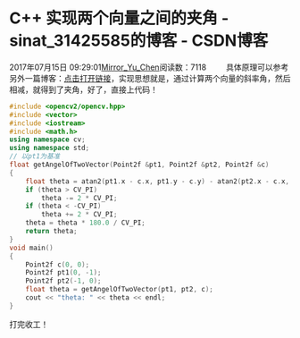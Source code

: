 # C++ 实现两个向量之间的夹角 - sinat_31425585的博客 - CSDN博客
2017年07月15日 09:29:01[Mirror_Yu_Chen](https://me.csdn.net/sinat_31425585)阅读数：7118
        具体原理可以参考另外一篇博客：[点击打开链接](http://blog.csdn.net/csxiaoshui/article/details/73498340)，实现思想就是，通过计算两个向量的斜率角，然后相减，就得到了夹角，好了，直接上代码！
```cpp
#include <opencv2/opencv.hpp>
#include <vector>
#include <iostream>
#include <math.h>
using namespace cv;
using namespace std;
// 以pt1为基准
float getAngelOfTwoVector(Point2f &pt1, Point2f &pt2, Point2f &c)
{
	float theta = atan2(pt1.x - c.x, pt1.y - c.y) - atan2(pt2.x - c.x, pt2.y - c.y);
	if (theta > CV_PI)
		theta -= 2 * CV_PI;
	if (theta < -CV_PI)
		theta += 2 * CV_PI;
	theta = theta * 180.0 / CV_PI;
	return theta;
}
void main()
{
	Point2f c(0, 0);
	Point2f pt1(0, -1);
	Point2f pt2(-1, 0);
	float theta = getAngelOfTwoVector(pt1, pt2, c);
	cout << "theta: " << theta << endl;
}
```
打完收工！
            
